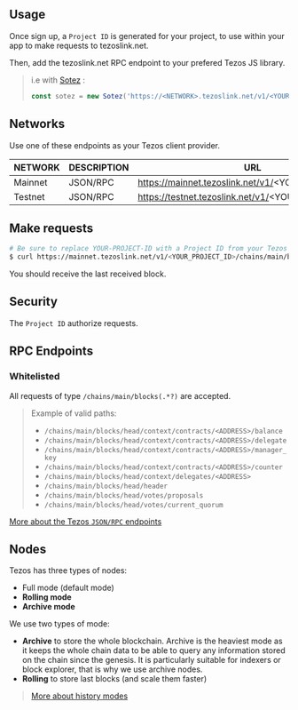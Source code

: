 ## Usage

Once sign up, a `Project ID` is generated for your project, to use within your app to make requests to tezoslink.net.

Then, add the tezoslink.net RPC endpoint to your prefered Tezos JS library.

> i.e with [Sotez](https://github.com/AndrewKishino/sotez) :
>```js
> const sotez = new Sotez('https://<NETWORK>.tezoslink.net/v1/<YOUR_PROJECT_ID>');
> ```

## Networks

Use one of these endpoints as your Tezos client provider.

|NETWORK|DESCRIPTION|URL                                              |
|-------|-----------|-------------------------------------------------|
|Mainnet| JSON/RPC  |https://mainnet.tezoslink.net/v1/<YOUR_PROJECT_ID>|
|Testnet| JSON/RPC  |https://testnet.tezoslink.net/v1/<YOUR_PROJECT_ID>|

## Make requests

```bash
# Be sure to replace YOUR-PROJECT-ID with a Project ID from your Tezos Link dashboard
$ curl https://mainnet.tezoslink.net/v1/<YOUR_PROJECT_ID>/chains/main/blocks/head
```

You should receive the last received block.

## Security

The `Project ID` authorize requests.

## RPC Endpoints

### Whitelisted

All requests of type `/chains/main/blocks(.*?)` are accepted.

>Example of valid paths:
>- `/chains/main/blocks/head/context/contracts/<ADDRESS>/balance`
>- `/chains/main/blocks/head/context/contracts/<ADDRESS>/delegate`
>- `/chains/main/blocks/head/context/contracts/<ADDRESS>/manager_key`
>- `/chains/main/blocks/head/context/contracts/<ADDRESS>/counter`
>- `/chains/main/blocks/head/context/delegates/<ADDRESS>`
>- `/chains/main/blocks/head/header`
>- `/chains/main/blocks/head/votes/proposals`
>- `/chains/main/blocks/head/votes/current_quorum` 

[More about the Tezos `JSON/RPC` endpoints](https://tezos.gitlab.io/api/rpc.html) 

## Nodes

Tezos has three types of nodes:
- Full mode (default mode)
- **Rolling mode**
- **Archive mode**

We use two types of mode:
- **Archive** to store the whole blockchain. Archive is the heaviest mode as it keeps the whole chain data to be able to query any information stored on the chain since the genesis. It is particularly suitable for indexers or block explorer, that is why we use archive nodes.
- **Rolling** to store last blocks (and scale them faster)

> [More about history modes](https://blog.nomadic-labs.com/introducing-snapshots-and-history-modes-for-the-tezos-node.html)
